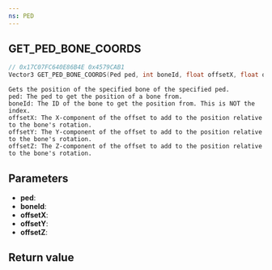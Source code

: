 ```yaml
---
ns: PED
---
```

## GET_PED_BONE_COORDS

```c
// 0x17C07FC640E86B4E 0x4579CAB1
Vector3 GET_PED_BONE_COORDS(Ped ped, int boneId, float offsetX, float offsetY, float offsetZ);
```

```
Gets the position of the specified bone of the specified ped.  
ped: The ped to get the position of a bone from.  
boneId: The ID of the bone to get the position from. This is NOT the index.  
offsetX: The X-component of the offset to add to the position relative to the bone's rotation.  
offsetY: The Y-component of the offset to add to the position relative to the bone's rotation.  
offsetZ: The Z-component of the offset to add to the position relative to the bone's rotation.  
```

## Parameters
* **ped**: 
* **boneId**: 
* **offsetX**: 
* **offsetY**: 
* **offsetZ**: 

## Return value
